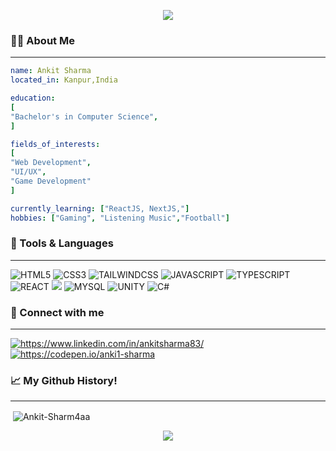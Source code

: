 <p align="center"><img src="https://capsule-render.vercel.app/api?type=transparent&height=150&color=gradient&text=Hey%20Everyone%20!&section=header&reversal=false&textBg=false&animation=fadeIn&fontColor=F0EAD6"></p>
<h3 align="left">👨‍💻 About Me</h3><hr/>

```yaml
name: Ankit Sharma
located_in: Kanpur,India

education:
[
"Bachelor's in Computer Science",
]

fields_of_interests:
[
"Web Development",
"UI/UX",
"Game Development"
]

currently_learning: ["ReactJS, NextJS,"]
hobbies: ["Gaming", "Listening Music","Football"]
```
<h3 align="left">🚀 Tools & Languages</h3><hr/>
<p align="left"> <img src="https://img.shields.io/badge/html5-%23E34F26.svg?style=for-the-badge&logo=html5&logoColor=white" alt="HTML5"/> <img src="https://img.shields.io/badge/css3-%231572B6.svg?style=for-the-badge&logo=css3&logoColor=white" alt="CSS3" /> <img src="https://img.shields.io/badge/tailwindcss-%2338B2AC.svg?style=for-the-badge&logo=tailwind-css&logoColor=white" alt="TAILWINDCSS" /> <img src="https://img.shields.io/badge/javascript-%23323330.svg?style=for-the-badge&logo=javascript&logoColor=%23F7DF1E" alt="JAVASCRIPT" /> <img src="https://img.shields.io/badge/typescript-%23007ACC.svg?style=for-the-badge&logo=typescript&logoColor=white" alt="TYPESCRIPT"/> <img src="https://img.shields.io/badge/react-%2320232a.svg?style=for-the-badge&logo=react&logoColor=%2361DAFB" alt="REACT"/> <img src="https://img.shields.io/badge/Next-black?style=for-the-badge&logo=next.js&logoColor=white/ alt="NEXTJS"/> <img src="https://img.shields.io/badge/mysql-4479A1.svg?style=for-the-badge&logo=mysql&logoColor=white" alt="MYSQL" /> <img src="https://img.shields.io/badge/unity-%23000000.svg?style=for-the-badge&logo=unity&logoColor=white" alt="UNITY" /> <img src="https://img.shields.io/badge/c%23-%23239120.svg?style=for-the-badge&logo=csharp&logoColor=white" alt="C#"/> </p>

<h3 align="left">🔗 Connect with me</h3><hr/>
<p align="left"><a href="https://www.linkedin.com/in/ankitsharma83/" target="blank"><img align="center" src="https://img.shields.io/badge/linkedin-%230077B5.svg?style=for-the-badge&logo=linkedin&logoColor=white" alt="https://www.linkedin.com/in/ankitsharma83/" /></a>
<a href="https://codepen.io/anki1-sharma" target="blank"><img align="center" src="https://img.shields.io/badge/Codepen-000000?style=for-the-badge&logo=codepen&logoColor=white" alt="https://codepen.io/anki1-sharma"/></a>
</p>
<h3 align="left">📈 My Github History!</h3><hr/>
<p>&nbsp;<img align="center" src="https://github-readme-stats.vercel.app/api?username=Ankit-Sharm4aa&show_icons=true&locale=en&theme=dark" alt="Ankit-Sharm4aa" /></p>
<!-- <img align="center" src="https://github-readme-stats.vercel.app/api/top-langs/?username=Ankit-Sharm4aa&layout=compact&theme=dark"/> -->
<p align="center"><img src="https://capsule-render.vercel.app/api?type=waving&height=120&color=gradient&section=footer"/></p>

